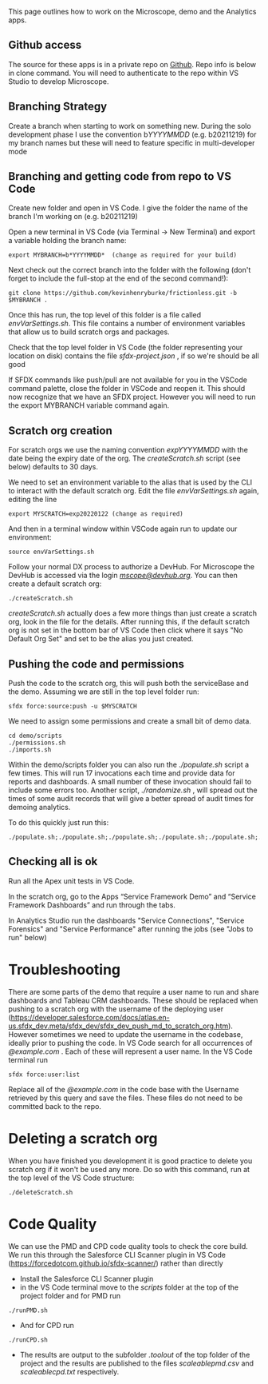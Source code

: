 
This page outlines how to work on the Microscope, demo and the Analytics apps. 

## Github access

The source for these apps is in a private repo on [Github](https://github.com/kevinhenryburke/frictionless). Repo info is below in clone command. You will need to authenticate to the repo within VS Studio to develop Microscope.
## Branching Strategy

Create a branch when starting to work on something new. During the solo development phase I use the convention b*YYYYMMDD* (e.g. b20211219) for my branch names but these will need to feature specific in multi-developer mode
## Branching and getting code from repo to VS Code

Create new folder and open in VS Code. I give the folder the name of the branch I'm working on (e.g. b20211219)

Open a new terminal in VS Code (via Terminal -> New Terminal) and export a variable holding the branch name:

```
export MYBRANCH=b*YYYYMMDD*  (change as required for your build)
```


Next check out the correct branch into the folder with the following (don't forget to include the full-stop at the end of the second command!):

```
git clone https://github.com/kevinhenryburke/frictionless.git -b $MYBRANCH .
```

Once this has run, the top level of this folder is a file called *envVarSettings.sh*. This file contains a number of environment variables that allow us to build scratch orgs and packages.



Check that the top level folder in VS Code (the folder representing your location on disk) contains the file *sfdx-project.json* , if so we're should be all good

If SFDX commands like push/pull are not available for you in the VSCode command palette, close the folder in VSCode and reopen it. This should now recognize that we have an SFDX project. However you will need to run the export MYBRANCH variable command again.
## Scratch org creation

For scratch orgs we use the naming convention  *expYYYYMMDD* with the date being the expiry date of the org. The *createScratch.sh* script (see below) defaults to 30 days. 

We need to set an environment variable to the alias that is used by the CLI to interact with the default scratch org. Edit the file  *envVarSettings.sh* again, editing the line

```
export MYSCRATCH=exp20220122 (change as required)
```

And then in a terminal window within VSCode again run to update our environment:

```
source envVarSettings.sh
```

Follow your normal DX process to authorize a DevHub. For Microscope the DevHub is accessed via the login *mscope@devhub.org*. You can then create a default scratch org:

```
./createScratch.sh
```
*createScratch.sh* actually does a few more things than just create a scratch org, look in the file for the details. After running this, if the default scratch org is not set in the bottom bar of VS Code then click where it says "No Default Org Set" and set to be the alias you just created.
## Pushing the code and permissions

Push the code to the scratch org, this will push both the serviceBase and the demo. Assuming we are still in the top level folder run:

```
sfdx force:source:push -u $MYSCRATCH
```

We need to assign some permissions and create a small bit of demo data. 

```
cd demo/scripts
./permissions.sh
./imports.sh
```

Within the demo/scripts folder you can also run the *./populate.sh* script a few times. This will run 17 invocations each time and provide data for reports and dashboards. A small number of these invocation should fail to include some errors too. Another script, *./randomize.sh* , will spread out the times of some audit records that will give a better spread of audit times for demoing analytics. 

To do this quickly just run this:

```
./populate.sh;./populate.sh;./populate.sh;./populate.sh;./populate.sh;./populate.sh;./populate.sh;./populate.sh;./populate.sh;./populate.sh;./randomize.sh;./randomize.sh;./randomize.sh
```
## Checking all is ok

Run all the Apex unit tests in VS Code.

In the scratch org, go to the Apps “Service Framework Demo” and “Service Framework Dashboards” and run through the tabs.

In Analytics Studio run the dashboards "Service Connections", "Service Forensics" and "Service Performance" after running the jobs (see "Jobs to run" below)


# Troubleshooting

There are some parts of the demo that require a user name to run and share dashboards and Tableau CRM dashboards. These should be replaced when pushing to a scratch org with the username of the deploying user (https://developer.salesforce.com/docs/atlas.en-us.sfdx_dev.meta/sfdx_dev/sfdx_dev_push_md_to_scratch_org.htm). However sometimes we need to update the username in the codebase, ideally prior to pushing the code. In VS Code search for all occurrences of _@example.com_ . Each of these will represent a user name. In the VS Code terminal run

```
sfdx force:user:list
```
Replace all of the _@example.com_ in the code base with the Username retrieved by this query and save the files. These files do not need to be committed back to the repo.

# Deleting a scratch org


When you have finished you development it is good practice to delete you scratch org if it won't be used any more. Do so with this command, run at the top level of the VS Code structure:

```
./deleteScratch.sh
```

# Code Quality

We can use the PMD and CPD code quality tools to check the core build. We run this through the Salesforce CLI Scanner plugin in VS Code (https://forcedotcom.github.io/sfdx-scanner/) rather than directly

- Install the Salesforce CLI Scanner plugin
- in the VS Code terminal move to the *scripts* folder at the top of the project folder and for PMD run

```
./runPMD.sh 
```

- And for CPD run

```
./runCPD.sh 
```

- The results are output to the subfolder *.toolout* of the top folder of the project and the results are published to the files *scaleablepmd.csv* and *scaleablecpd.txt* respectively.










